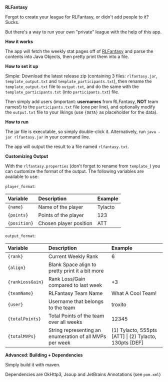 **RLFantasy**

Forgot to create your league for RLFantasy, or didn't add people to it? Sucks.

But there's a way to run your own "private" league with the help of this app.

**How it works**

The app will fetch the weekly stat pages off of 
[RLFantasy](https://fantasy.rocket-league.com) and parse the contents into Java Objects,
then pretty print them into a file.

**How to set it up**

Simple: Download the latest release zip (containing 3 files: `rlfantasy.jar`, 
`template_output.txt` and `template_participants.txt`), then rename the `template_output.txt` 
file to `output.txt`, and do the same with the `template_participants.txt` 
(into `participants.txt`) file.

Then simply add users (important: **usernames** from RLFantasy, **NOT** team names!) to the 
`participants.txt` file (one per line), and optionally modify
the `output.txt` file to your likings (use `{DATA}` as placeholder for the data).

**How to run**

The jar file is executable, so simply double-click it. Alternatively, run `java -jar rlfantasy.jar` 
in your command line.

The app will output the result to a file named `rlfantasy.txt`.

**Customizing Output**

With the `rlfantasy.properties` (don't forget to rename from `template_`) you can customize the format of the output. The following variables are available to use:

`player_format`:

| **Variable** | **Description** | **Example** |
| :--- | :--- | :--- |
| `{name}` | Name of the player | Tylacto |
| `{points}` | Points of the player | 123 |
| `{position}` | Chosen player position | ATT |

`output_format`:

| **Variable** | **Description** | **Example** |
| :--- | :--- | :--- |
| `{rank}` | Current Weekly Rank | 6 |
| `{align}` | Blank Space align to pretty print it a bit more |   |
| `{rankLossGain}` | Rank Loss/Gain compared to last week | +3 |
| `{teamName}` | RLFantasy Team Name | What A Cool Team! |
| `{user}` | Username that belongs to the team | troxito |
| `{totalPoints}` | Total Points of the team over all weeks | 12345 |
| `{totalMVPs}` | String representing an enumeration of all MVPs per week | (1) Tylacto, 555pts [ATT] \| (2) Tylacto, 130pts [DEF] |


**Advanced: Building + Dependencies**

Simply build it with maven. 

Dependencies are OkHttp3, Jsoup and JetBrains Annotations (see `pom.xml`)